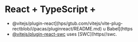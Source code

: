 # React + TypeScript + 

- @vitejs/plugin-react](hps/gtub.com/vitejs/vite-plug-rectblob/i/pacas/pluginreact/README.md) u Babel](https
- [@vitejs/plugin-react-swc](https://github.com/vitejs/vite-plugin-react-swc) uses [SWC](https//swc.

